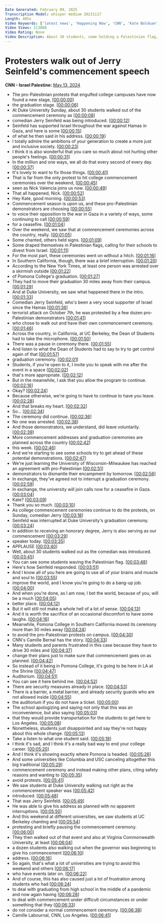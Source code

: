 ```yaml
---
Date Generated: February 09, 2025
Transcription Model: whisper medium 20231117
Length: 405s
Video Keywords: ['latest news', 'Happening Now', 'CNN', 'Kate Bolduan', 'CNN News Central', 'Max Foster', 'CNN Newsroom', 'Nik Valencia', 'Camila Bernal', 'Duke University', 'Jerry Seinfeld', 'Seinfeld', 'Seinfeld Commencement address', 'Israel Hamas War', 'US University Unrest', 'Palestinians']
Video Views: 113088
Video Rating: None
Video Description: About 30 students, some holding a Palestinian flag, walked out of the Duke University commencement just after Jerry Seinfeld started his speech to the graduates.  #CNN #News
---
```


# Protesters walk out of Jerry Seinfeld's commencement speech
**CNN - Israel Palestine:** [May 13, 2024](https://www.youtube.com/watch?v=fIYS0H7J2SQ)
*  The pro-Palestinian protests that engulfed college campuses have now found a new stage, [[00:00:00](https://www.youtube.com/watch?v=fIYS0H7J2SQ&t=0.0s)]
*  the graduation stage. [[00:00:06](https://www.youtube.com/watch?v=fIYS0H7J2SQ&t=6.6000000000000005s)]
*  At Duke University Sunday, about 30 students walked out of the commencement ceremony as [[00:00:08](https://www.youtube.com/watch?v=fIYS0H7J2SQ&t=8.06s)]
*  comedian Jerry Seinfeld was being introduced. [[00:00:12](https://www.youtube.com/watch?v=fIYS0H7J2SQ&t=12.36s)]
*  Seinfeld has supported Israel throughout the war against Hamas in Gaza, and here is some [[00:00:15](https://www.youtube.com/watch?v=fIYS0H7J2SQ&t=15.08s)]
*  of what he then said in his address. [[00:00:19](https://www.youtube.com/watch?v=fIYS0H7J2SQ&t=19.88s)]
*  I totally admire the ambitions of your generation to create a more just and inclusive society. [[00:00:23](https://www.youtube.com/watch?v=fIYS0H7J2SQ&t=23.44s)]
*  I think it is also wonderful that you care so much about not hurting other people's feelings. [[00:00:31](https://www.youtube.com/watch?v=fIYS0H7J2SQ&t=31.08s)]
*  In the million and one ways, we all do that every second of every day. [[00:00:37](https://www.youtube.com/watch?v=fIYS0H7J2SQ&t=37.2s)]
*  It's lovely to want to fix those things. [[00:00:41](https://www.youtube.com/watch?v=fIYS0H7J2SQ&t=41.519999999999996s)]
*  That is far from the only protest to hit college commencement ceremonies over the weekend, [[00:00:45](https://www.youtube.com/watch?v=fIYS0H7J2SQ&t=45.760000000000005s)]
*  seen as Nick Valencia joins us now. [[00:00:49](https://www.youtube.com/watch?v=fIYS0H7J2SQ&t=49.8s)]
*  That all happened, Nick. [[00:00:52](https://www.youtube.com/watch?v=fIYS0H7J2SQ&t=52.48s)]
*  Hey Kate, good morning. [[00:00:53](https://www.youtube.com/watch?v=fIYS0H7J2SQ&t=53.879999999999995s)]
*  Commencement season is upon us, and these pro-Palestinian demonstrators are choosing [[00:00:55](https://www.youtube.com/watch?v=fIYS0H7J2SQ&t=55.959999999999994s)]
*  to voice their opposition to the war in Gaza in a variety of ways, some continuing to call [[00:00:59](https://www.youtube.com/watch?v=fIYS0H7J2SQ&t=59.31999999999999s)]
*  for a ceasefire. [[00:01:04](https://www.youtube.com/watch?v=fIYS0H7J2SQ&t=64.08s)]
*  Over the weekend, we saw that at commencement ceremonies across the country, really. [[00:01:05](https://www.youtube.com/watch?v=fIYS0H7J2SQ&t=65.47999999999999s)]
*  Some chanted, others held signs. [[00:01:09](https://www.youtube.com/watch?v=fIYS0H7J2SQ&t=69.67999999999999s)]
*  Some draped themselves in Palestinian flags, calling for their schools to divest from Israel. [[00:01:11](https://www.youtube.com/watch?v=fIYS0H7J2SQ&t=71.56s)]
*  For the most part, these ceremonies went on without a hitch. [[00:01:16](https://www.youtube.com/watch?v=fIYS0H7J2SQ&t=76.44s)]
*  In Southern California, though, there was a brief interruption. [[00:01:20](https://www.youtube.com/watch?v=fIYS0H7J2SQ&t=80.36s)]
*  According to the New York Times, at least one person was arrested over a skirmish outside [[00:01:22](https://www.youtube.com/watch?v=fIYS0H7J2SQ&t=82.76s)]
*  of Pomona College's graduation. [[00:01:27](https://www.youtube.com/watch?v=fIYS0H7J2SQ&t=87.36s)]
*  They had to move their graduation 30 miles away from their campus. [[00:01:29](https://www.youtube.com/watch?v=fIYS0H7J2SQ&t=89.7s)]
*  And at Duke University, we saw what happened there in the intro. [[00:01:33](https://www.youtube.com/watch?v=fIYS0H7J2SQ&t=93.96s)]
*  Comedian Jerry Seinfeld, who's been a very vocal supporter of Israel since the Hamas [[00:01:36](https://www.youtube.com/watch?v=fIYS0H7J2SQ&t=96.75999999999999s)]
*  terrorist attack on October 7th, he was protested by a few dozen pro-Palestinian demonstrators [[00:01:41](https://www.youtube.com/watch?v=fIYS0H7J2SQ&t=101.3s)]
*  who chose to walk out and have their own commencement ceremony. [[00:01:46](https://www.youtube.com/watch?v=fIYS0H7J2SQ&t=106.86s)]
*  Across the country, in California, at UC Berkeley, the Dean of Students had to take the microphone. [[00:01:50](https://www.youtube.com/watch?v=fIYS0H7J2SQ&t=110.54s)]
*  There was a pause in ceremony there. [[00:01:55](https://www.youtube.com/watch?v=fIYS0H7J2SQ&t=115.7s)]
*  And listen to what the Dean of Students had to say to try to get control again of that [[00:01:57](https://www.youtube.com/watch?v=fIYS0H7J2SQ&t=117.78s)]
*  graduation ceremony. [[00:02:01](https://www.youtube.com/watch?v=fIYS0H7J2SQ&t=121.66s)]
*  Students, if you're open to it, I invite you to speak with me after the event in a space [[00:02:02](https://www.youtube.com/watch?v=fIYS0H7J2SQ&t=122.66s)]
*  that's more appropriate. [[00:02:12](https://www.youtube.com/watch?v=fIYS0H7J2SQ&t=132.42000000000002s)]
*  But in the meanwhile, I ask that you allow the program to continue. [[00:02:16](https://www.youtube.com/watch?v=fIYS0H7J2SQ&t=136.42s)]
*  Okay? [[00:02:24](https://www.youtube.com/watch?v=fIYS0H7J2SQ&t=144.42s)]
*  Because otherwise, we're going to have to continue to have you leave. [[00:02:28](https://www.youtube.com/watch?v=fIYS0H7J2SQ&t=148.42s)]
*  And that breaks my heart. [[00:02:32](https://www.youtube.com/watch?v=fIYS0H7J2SQ&t=152.42s)]
*  So... [[00:02:34](https://www.youtube.com/watch?v=fIYS0H7J2SQ&t=154.42s)]
*  The ceremony did continue. [[00:02:36](https://www.youtube.com/watch?v=fIYS0H7J2SQ&t=156.42s)]
*  No one was arrested. [[00:02:38](https://www.youtube.com/watch?v=fIYS0H7J2SQ&t=158.42s)]
*  And those demonstrators, we understand, did leave voluntarily. [[00:02:39](https://www.youtube.com/watch?v=fIYS0H7J2SQ&t=159.42s)]
*  More commencement addresses and graduation ceremonies are planned across the country [[00:02:42](https://www.youtube.com/watch?v=fIYS0H7J2SQ&t=162.42s)]
*  this week. [[00:02:46](https://www.youtube.com/watch?v=fIYS0H7J2SQ&t=166.42s)]
*  And we're starting to see some schools try to get ahead of these potential demonstrations. [[00:02:47](https://www.youtube.com/watch?v=fIYS0H7J2SQ&t=167.42s)]
*  We're just learning the University of Wisconsin-Milwaukee has reached an agreement with pro-Palestinian [[00:02:51](https://www.youtube.com/watch?v=fIYS0H7J2SQ&t=171.42s)]
*  demonstrators to dismantle their encampment by tomorrow. [[00:02:56](https://www.youtube.com/watch?v=fIYS0H7J2SQ&t=176.42s)]
*  In exchange, they've agreed not to interrupt a graduation ceremony. [[00:02:59](https://www.youtube.com/watch?v=fIYS0H7J2SQ&t=179.42s)]
*  In exchange, the university will join calls now for a ceasefire in Gaza. [[00:03:04](https://www.youtube.com/watch?v=fIYS0H7J2SQ&t=184.42s)]
*  Kate? [[00:03:09](https://www.youtube.com/watch?v=fIYS0H7J2SQ&t=189.42s)]
*  Thank you so much. [[00:03:10](https://www.youtube.com/watch?v=fIYS0H7J2SQ&t=190.42s)]
*  As college commencement ceremonies continue to do the protests, on Sunday, comedian Jerry [[00:03:18](https://www.youtube.com/watch?v=fIYS0H7J2SQ&t=198.42s)]
*  Seinfeld was interrupted at Duke University's graduation ceremony. [[00:03:24](https://www.youtube.com/watch?v=fIYS0H7J2SQ&t=204.42s)]
*  In addition to receiving an honorary degree, Jerry is also serving as our commencement [[00:03:29](https://www.youtube.com/watch?v=fIYS0H7J2SQ&t=209.42s)]
*  speaker today. [[00:03:35](https://www.youtube.com/watch?v=fIYS0H7J2SQ&t=215.42s)]
*  APPLAUSE [[00:03:40](https://www.youtube.com/watch?v=fIYS0H7J2SQ&t=220.42s)]
*  Well, about 30 students walked out as the comedian was introduced. [[00:03:45](https://www.youtube.com/watch?v=fIYS0H7J2SQ&t=225.42s)]
*  You can see some students waving the Palestinian flag. [[00:03:48](https://www.youtube.com/watch?v=fIYS0H7J2SQ&t=228.42s)]
*  Here's how Seinfeld responded. [[00:03:51](https://www.youtube.com/watch?v=fIYS0H7J2SQ&t=231.42s)]
*  And I know all of you here are going to use all of your brains and muscle and soul to [[00:03:55](https://www.youtube.com/watch?v=fIYS0H7J2SQ&t=235.42s)]
*  improve the world, and I know you're going to do a bang-up job. [[00:04:00](https://www.youtube.com/watch?v=fIYS0H7J2SQ&t=240.42s)]
*  And when you're done, as I am now, I bet the world, because of you, will be a much [[00:04:05](https://www.youtube.com/watch?v=fIYS0H7J2SQ&t=245.42s)]
*  better place. [[00:04:12](https://www.youtube.com/watch?v=fIYS0H7J2SQ&t=252.42s)]
*  But it will still not make a whole hell of a lot of sense. [[00:04:13](https://www.youtube.com/watch?v=fIYS0H7J2SQ&t=253.42s)]
*  And it is worth the sacrifice of an occasional discomfort to have some laughs. [[00:04:16](https://www.youtube.com/watch?v=fIYS0H7J2SQ&t=256.41999999999996s)]
*  Meanwhile, Pomona College in Southern California moved its ceremony more than 30 miles away [[00:04:24](https://www.youtube.com/watch?v=fIYS0H7J2SQ&t=264.41999999999996s)]
*  to avoid the pro-Palestinian protests on campus. [[00:04:30](https://www.youtube.com/watch?v=fIYS0H7J2SQ&t=270.41999999999996s)]
*  CNN's Camille Bernal has the story. [[00:04:33](https://www.youtube.com/watch?v=fIYS0H7J2SQ&t=273.42s)]
*  Many students and parents frustrated in this case because they have to drive 30 miles and [[00:04:37](https://www.youtube.com/watch?v=fIYS0H7J2SQ&t=277.42s)]
*  change their plans just to make sure that commencement goes on as planned. [[00:04:42](https://www.youtube.com/watch?v=fIYS0H7J2SQ&t=282.42s)]
*  So instead of it being in Pomona College, it's going to be here in LA at the Shrine [[00:04:47](https://www.youtube.com/watch?v=fIYS0H7J2SQ&t=287.42s)]
*  Auditorium. [[00:04:51](https://www.youtube.com/watch?v=fIYS0H7J2SQ&t=291.42s)]
*  You can see it here behind me. [[00:04:52](https://www.youtube.com/watch?v=fIYS0H7J2SQ&t=292.42s)]
*  There are security measures already in place. [[00:04:53](https://www.youtube.com/watch?v=fIYS0H7J2SQ&t=293.42s)]
*  There is a barrier, a metal barrier, and already security guards who are not allowed inside [[00:04:55](https://www.youtube.com/watch?v=fIYS0H7J2SQ&t=295.42s)]
*  the auditorium if you do not have a ticket. [[00:05:00](https://www.youtube.com/watch?v=fIYS0H7J2SQ&t=300.42s)]
*  The school apologizing and saying not only that this was an inconvenience, but also saying [[00:05:03](https://www.youtube.com/watch?v=fIYS0H7J2SQ&t=303.42s)]
*  that they would provide transportation for the students to get here to Los Angeles. [[00:05:08](https://www.youtube.com/watch?v=fIYS0H7J2SQ&t=308.42s)]
*  Nonetheless, students just disappointed and say they're not happy about this whole change. [[00:05:13](https://www.youtube.com/watch?v=fIYS0H7J2SQ&t=313.42s)]
*  Take a listen to what one student said. [[00:05:18](https://www.youtube.com/watch?v=fIYS0H7J2SQ&t=318.42s)]
*  I think it's sad, and I think it's a really bad way to end your college career. [[00:05:20](https://www.youtube.com/watch?v=fIYS0H7J2SQ&t=320.42s)]
*  And I think it's showing exactly where Pomona is headed. [[00:05:26](https://www.youtube.com/watch?v=fIYS0H7J2SQ&t=326.42s)]
*  And some universities like Columbia and USC canceling altogether this big traditional [[00:05:29](https://www.youtube.com/watch?v=fIYS0H7J2SQ&t=329.42s)]
*  commencement ceremony and instead making other plans, citing safety reasons and wanting to [[00:05:35](https://www.youtube.com/watch?v=fIYS0H7J2SQ&t=335.42s)]
*  avoid protests. [[00:05:41](https://www.youtube.com/watch?v=fIYS0H7J2SQ&t=341.42s)]
*  We saw students at Duke University walking out right as the commencement speaker was [[00:05:42](https://www.youtube.com/watch?v=fIYS0H7J2SQ&t=342.42s)]
*  introduced. [[00:05:48](https://www.youtube.com/watch?v=fIYS0H7J2SQ&t=348.42s)]
*  That was Jerry Seinfeld. [[00:05:49](https://www.youtube.com/watch?v=fIYS0H7J2SQ&t=349.42s)]
*  He was able to give his address as planned with no apparent interruptions. [[00:05:50](https://www.youtube.com/watch?v=fIYS0H7J2SQ&t=350.42s)]
*  And this weekend at different universities, we saw students at UC Berkeley chanting and [[00:05:54](https://www.youtube.com/watch?v=fIYS0H7J2SQ&t=354.42s)]
*  protesting and briefly pausing the commencement ceremony. [[00:06:00](https://www.youtube.com/watch?v=fIYS0H7J2SQ&t=360.42s)]
*  They then walked out of that event and also at Virginia Commonwealth University, at least [[00:06:04](https://www.youtube.com/watch?v=fIYS0H7J2SQ&t=364.42s)]
*  a dozen students also walking out when the governor was beginning to give his commencement [[00:06:10](https://www.youtube.com/watch?v=fIYS0H7J2SQ&t=370.42s)]
*  address. [[00:06:16](https://www.youtube.com/watch?v=fIYS0H7J2SQ&t=376.42s)]
*  So again, that's what a lot of universities are trying to avoid this weekend and others [[00:06:17](https://www.youtube.com/watch?v=fIYS0H7J2SQ&t=377.42s)]
*  who have events later on. [[00:06:22](https://www.youtube.com/watch?v=fIYS0H7J2SQ&t=382.42s)]
*  And of course, this has also caused just a lot of frustration among students who had [[00:06:24](https://www.youtube.com/watch?v=fIYS0H7J2SQ&t=384.42s)]
*  to deal with graduating from high school in the middle of a pandemic and now again having [[00:06:28](https://www.youtube.com/watch?v=fIYS0H7J2SQ&t=388.42s)]
*  to deal with commencement under difficult circumstances or under something that they [[00:06:33](https://www.youtube.com/watch?v=fIYS0H7J2SQ&t=393.42s)]
*  do not consider a normal commencement ceremony. [[00:06:38](https://www.youtube.com/watch?v=fIYS0H7J2SQ&t=398.42s)]
*  Camille Labournal, CNN, Los Angeles. [[00:06:41](https://www.youtube.com/watch?v=fIYS0H7J2SQ&t=401.42s)]
